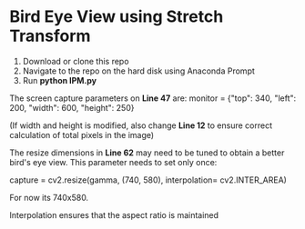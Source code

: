 # Bird Eye View using Stretch Transform

1. Download or clone this repo
2. Navigate to the repo on the hard disk using Anaconda Prompt 
3. Run **python IPM.py**

The screen capture parameters on **Line 47** are:
monitor = {"top": 340, "left": 200, "width": 600, "height": 250}

(If width and height is modified, also change **Line 12** to ensure correct calculation of total pixels in the image)

The resize dimensions in **Line 62** may need to be tuned to obtain a better bird's eye view. This parameter needs to set only once:

capture = cv2.resize(gamma, (740, 580), interpolation= cv2.INTER_AREA)

For now its 740x580.

Interpolation ensures that the aspect ratio is maintained